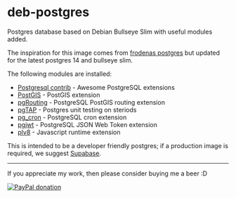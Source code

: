 # deb-postgres

Postgres database based on Debian Bullseye Slim with useful modules added.

The inspiration for this image comes from [frodenas postgres](https://github.com/frodenas/docker-postgresql) but updated for the latest postgres 14 and bullseye slim.

The following modules are installed:

- [Postgresql contrib](https://www.postgresql.org/docs/14/contrib.html) - Awesome PostgreSQL extensions
- [PostGIS](https://postgis.net/) - PostGIS extension
- [pgRouting](https://pgrouting.org/) - PostgreSQL PostGIS routing extension
- [pgTAP](https://pgtap.org/) - Postgres unit testing on steriods
- [pg_cron](https://github.com/citusdata/pg_cron) - PostgreSQL cron extension
- [pgjwt](https://github.com/michelp/pgjwt) - PostgreSQL JSON Web Token extension
- [plv8](https://github.com/plv8/plv8) - Javascript runtime extension

This is intended to be a developer friendly postgres; if a production image is required, we suggest [Supabase](https://github.com/supabase/postgres).

___

If you appreciate my work, then please consider buying me a beer :D

[![PayPal donation](https://www.paypal.com/en_US/i/btn/btn_donate_SM.gif)](https://www.paypal.com/donate?hosted_button_id=KKQ4LNMEDVUPN)
